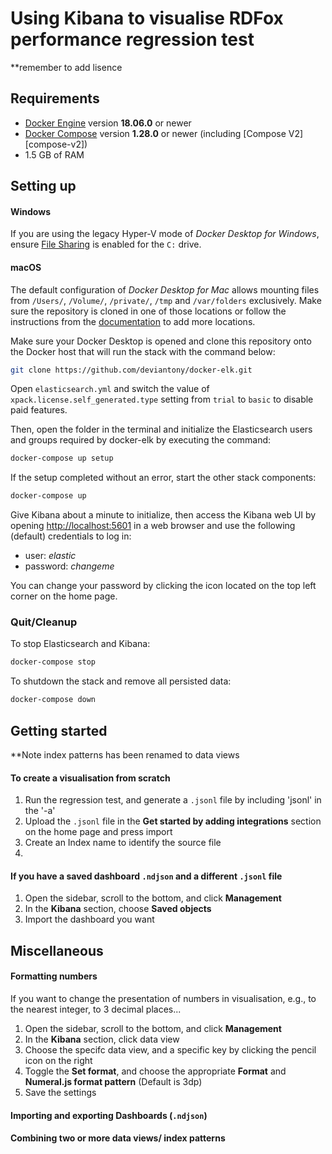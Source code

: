 # Using Kibana to visualise RDFox performance regression test
**remember to add lisence
## Requirements

* [Docker Engine](https://docs.docker.com/get-docker/) version **18.06.0** or newer
* [Docker Compose](https://docs.docker.com/compose/install/) version **1.28.0** or newer (including [Compose V2][compose-v2])
* 1.5 GB of RAM

## Setting up
#### Windows

If you are using the legacy Hyper-V mode of _Docker Desktop for Windows_, ensure [File Sharing](https://docs.docker.com/desktop/settings/windows/#file-sharing) is
enabled for the `C:` drive.

#### macOS

The default configuration of _Docker Desktop for Mac_ allows mounting files from `/Users/`, `/Volume/`, `/private/`,
`/tmp` and `/var/folders` exclusively. Make sure the repository is cloned in one of those locations or follow the
instructions from the [documentation](https://docs.docker.com/desktop/settings/mac/#file-sharing) to add more locations.

Make sure your Docker Desktop is opened and clone this repository onto the Docker host that will run the stack with the command below:

```sh
git clone https://github.com/deviantony/docker-elk.git
```

Open `elasticsearch.yml` and switch the value of `xpack.license.self_generated.type` setting from `trial` to `basic` to disable paid features.

Then, open the folder in the terminal and initialize the Elasticsearch users and groups required by docker-elk by executing the command:

```sh
docker-compose up setup
```

If the setup completed without an error, start the other stack components:

```sh
docker-compose up
```

Give Kibana about a minute to initialize, then access the Kibana web UI by opening <http://localhost:5601> in a web
browser and use the following (default) credentials to log in:

* user: *elastic*
* password: *changeme*

You can change your password by clicking the icon located on the top left corner on the home page.

### Quit/Cleanup

To stop Elasticsearch and Kibana:
```sh
docker-compose stop
```

To shutdown the stack and remove all persisted data:
```sh
docker-compose down
```

## Getting started
**Note index patterns has been renamed to data views
#### To create a visualisation from scratch

1. Run the regression test, and generate a `.jsonl` file by including 'jsonl' in the '-a'
2. Upload the `.jsonl` file in the **Get started by adding integrations** section on the home page and press import
3. Create an Index name to identify the source file
4. 


#### If you have a saved dashboard `.ndjson` and a different `.jsonl` file
1. Open the sidebar, scroll to the bottom, and click **Management**
2. In the **Kibana** section, choose **Saved objects**
3. Import the dashboard you want








## Miscellaneous
#### Formatting numbers
If you want to change the presentation of numbers in visualisation, e.g., to the nearest integer, to 3 decimal places...
1. Open the sidebar, scroll to the bottom, and click **Management**
2. In the **Kibana** section, click data view
3. Choose the specifc data view, and a specific key by clicking the pencil icon on the right
4. Toggle the **Set format**, and choose the appropriate **Format** and **Numeral.js format pattern** (Default is 3dp)
5. Save the settings

#### Importing and exporting Dashboards (`.ndjson`)

#### Combining two or more data views/ index patterns
